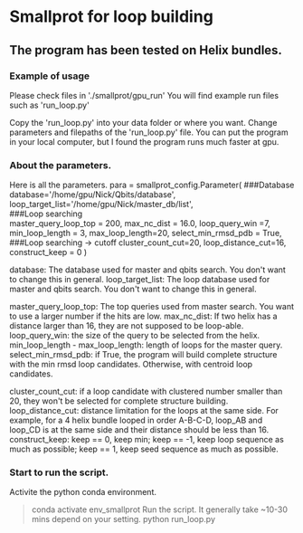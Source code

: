 # Smallprot for loop building
## The program has been tested on Helix bundles.

### Example of usage 
Please check files in './smallprot/gpu_run'
You will find example run files such as 'run_loop.py'

Copy the 'run_loop.py' into your data folder or where you want.
Change parameters and filepaths of the 'run_loop.py' file.
You can put the program in your local computer, but I found the program runs much faster at gpu.

### About the parameters. 
Here is all the parameters.
para = smallprot_config.Parameter(
    ###Database
        database='/home/gpu/Nick/Qbits/database',
        loop_target_list='/home/gpu/Nick/master_db/list',   
    ###Loop searching     
        master_query_loop_top = 200,
        max_nc_dist = 16.0,
        loop_query_win =7,   
        min_loop_length = 3,
        max_loop_length=20,
        select_min_rmsd_pdb = True,
    ###Loop searching -> cutoff 
        cluster_count_cut=20,
        loop_distance_cut=16,
        construct_keep = 0
)

database: The database used for master and qbits search. You don't want to change this in general. 
loop_target_list: The loop database used for master and qbits search. You don't want to change this in general. 

master_query_loop_top: The top queries used from master search. You want to use a larger number if the hits are low.
max_nc_dist: If two helix has a distance larger than 16, they are not supposed to be loop-able. 
loop_query_win: the size of the query to be selected from the helix.
min_loop_length - max_loop_length: length of loops for the master query.
select_min_rmsd_pdb: if True, the program will build complete structure with the min rmsd loop candidates. Otherwise, with centroid loop candidates.

cluster_count_cut: if a loop candidate with clustered number smaller than 20, they won't be selected for complete structure building.
loop_distance_cut: distance limitation for the loops at the same side. For example, for a 4 helix bundle looped in order A-B-C-D, loop_AB and loop_CD is at the same side and their distance should be less than 16. 
construct_keep: keep == 0, keep min; keep == -1, keep loop sequence as much as possible; keep == 1, keep seed sequence as much as possible. 

### Start to run the script.
Activite the python conda environment.
> conda activate env_smallprot
Run the script. It generally take ~10-30 mins depend on your setting.
> python run_loop.py


